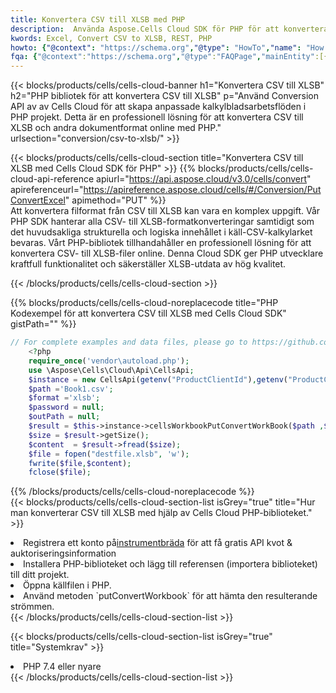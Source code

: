 ```yaml
---
title: Konvertera CSV till XLSB med PHP
description:  Använda Aspose.Cells Cloud SDK för PHP för att konvertera en fil i CSV-format till en fil i XLSB-format.
kwords: Excel, Convert CSV to XLSB, REST, PHP
howto: {"@context": "https://schema.org","@type": "HowTo","name": "How to convert CSV to XLSB using the Cells Cloud PHP library.","description": "How to convert CSV to XLSB using the Cells Cloud PHP library.","image": {"@type": "ImageObject"},"url": "/php/conversion/csv-to-xlsb/","step": [{ "@type": "HowToStep","name": "How to convert CSV to XLSB using the Cells Cloud PHP library. step 1", "image": {"@type": "ImageObject",},"url": "/php/conversion/csv-to-xlsb/","text": "Register an account at <a href='https://dashboard.aspose.cloud/'>Dashboard</a> to get free API quota & authorization details",},{ "@type": "HowToStep","name": "How to convert CSV to XLSB using the Cells Cloud PHP library. step 1", "image": {"@type": "ImageObject",},"url": "/php/conversion/csv-to-xlsb/","text": "Install PHP library and add the reference (import the library) to your project.",},{ "@type": "HowToStep","name": "How to convert CSV to XLSB using the Cells Cloud PHP library. step 1", "image": {"@type": "ImageObject",},"url": "/php/conversion/csv-to-xlsb/","text": "Open the source file in PHP.",},{ "@type": "HowToStep","name": "How to convert CSV to XLSB using the Cells Cloud PHP library. step 1", "image": {"@type": "ImageObject",},"url": "/php/conversion/csv-to-xlsb/","text": "Use the `putConvertWorkbook` method to retrieve the resulting stream.",}, ],"supply": {"@type": "HowToSupply","name": "document"},"tool": [{"@type": "HowToTool","name": "phpstorm, Visual Studio Code, Eclipse"},{"@type": "HowToTool","name": "Aspose Cells"}],"totalTime": "PT6M"}
fqa: {"@context":"https://schema.org","@type":"FAQPage","mainEntity":[{"@type":"Question","name":"Why convert file formats in C# using REST API?","acceptedAnswer":{"@type":"Answer","text":"Documents are encoded in many ways, and some files may be incompatible with the software you use. To open and read such files, just convert them to appropriate file formats.<br/><ol><li>Install .NET SDK and add the reference (import the library) to your project.</li><li>Open the source file in C# using REST API.</li><li>Call the PutConvertWorkbookRequest() method, passing an output filename with required extension.</li><li>Get the result of conversion as a separate file.</li></ol>"}},{"@type":"Question","name":"What file formats can I convert with your C# library?","acceptedAnswer":{"@type":"Answer","text":"We support a variety of file formats for conversion using .NET library, including XLSX, Excel, xls , PDF, CSV, HTML, Markdown, XML, PNG, JPG, TIFF, Json, TXT and many more."}},{"@type":"Question","name":"What is the maximum allowed file size for conversion using this .NET library?","acceptedAnswer":{"@type":"Answer","text":"There are no file size limits for format conversions using .NET library."}}]}
---
```

{{< blocks/products/cells/cells-cloud-banner h1="Konvertera CSV till XLSB" h2="PHP bibliotek för att konvertera CSV till XLSB" p="Använd Conversion API av av Cells Cloud för att skapa anpassade kalkylbladsarbetsflöden i PHP projekt. Detta är en professionell lösning för att konvertera CSV till XLSB och andra dokumentformat online med PHP." urlsection="conversion/csv-to-xlsb/" >}}

{{< blocks/products/cells/cells-cloud-section title="Konvertera CSV till XLSB med Cells Cloud SDK för PHP" >}}
{{% blocks/products/cells/cells-cloud-api-reference apiurl="https://api.aspose.cloud/v3.0/cells/convert" apireferenceurl="https://apireference.aspose.cloud/cells/#/Conversion/PutConvertExcel" apimethod="PUT" %}}
<br/>
Att konvertera filformat från CSV till XLSB kan vara en komplex uppgift. Vår PHP SDK hanterar alla CSV- till XLSB-formatkonverteringar samtidigt som det huvudsakliga strukturella och logiska innehållet i käll-CSV-kalkylarket bevaras. Vårt PHP-bibliotek tillhandahåller en professionell lösning för att konvertera CSV- till XLSB-filer online. Denna Cloud SDK ger PHP utvecklare kraftfull funktionalitet och säkerställer XLSB-utdata av hög kvalitet.

{{< /blocks/products/cells/cells-cloud-section >}}

{{% blocks/products/cells/cells-cloud-noreplacecode title="PHP Kodexempel för att konvertera CSV till XLSB med Cells Cloud SDK" gistPath="" %}}
 
```php
// For complete examples and data files, please go to https://github.com/aspose-cells-cloud/aspose-cells-cloud-php/
    <?php
    require_once('vendor\autoload.php');
    use \Aspose\Cells\Cloud\Api\CellsApi;
    $instance = new CellsApi(getenv("ProductClientId"),getenv("ProductClientSecret"));
    $path ='Book1.csv';    
    $format ='xlsb';
    $password = null;
    $outPath = null;      
    $result = $this->instance->cellsWorkbookPutConvertWorkBook($path ,$format, $password,  $outPath);
    $size = $result->getSize();
    $content  = $result->fread($size);
    $file = fopen("destfile.xlsb", 'w');
    fwrite($file,$content);
    fclose($file);
```
 
{{% /blocks/products/cells/cells-cloud-noreplacecode %}}
<br/>
{{< blocks/products/cells/cells-cloud-section-list isGrey="true" title="Hur man konverterar CSV till XLSB med hjälp av Cells Cloud PHP-biblioteket." >}}
<li> Registrera ett konto på<a href="https://dashboard.aspose.cloud/">instrumentbräda</a> för att få gratis API kvot & auktoriseringsinformation</li>
<li>Installera PHP-biblioteket och lägg till referensen (importera biblioteket) till ditt projekt.</li>
<li>Öppna källfilen i PHP.</li>
<li>Använd metoden `putConvertWorkbook` för att hämta den resulterande strömmen.</li>
{{< /blocks/products/cells/cells-cloud-section-list >}}

{{< blocks/products/cells/cells-cloud-section-list isGrey="true" title="Systemkrav" >}}
<li>PHP 7.4 eller nyare</li>
{{< /blocks/products/cells/cells-cloud-section-list >}}
